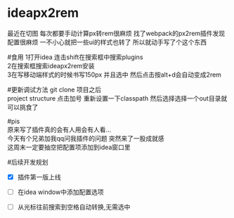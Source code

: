 # ideapx2rem
最近在切图 每次都要手动计算px转rem很麻烦 找了webpack的px2rem插件发现配置很麻烦 一不小心就把一些ui的样式也转了 所以就动手写了个这个东西

#食用
1打开idea 连击shift在搜索框中搜索plugins  
2在搜索框搜索ideapx2rem安装  
3在写移动端样式的时候书写150px 并且选中 然后点击按alt+d会自动变成2rem  


#更新调试方法
git clone 项目之后  
project structure 点击加号 重新设置一下classpath
然后选择选择一个out目录就可以挑食了

#pis  
原来写了插件真的会有人用会有人看...  
今天有个兄弟加我qq问我插件的问题 突然来了一股成就感  
这周末一定要抽空把配置项添加到idea窗口里


#后续开发规划
- [x] 插件第一版上线  
- [ ] 在idea window中添加配置选项  
- [ ] 从光标往前搜索到空格自动转换,无需选中
 